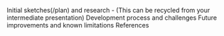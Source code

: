 Initial sketches(/plan) and research - (This can be recycled from your intermediate presentation)
Development process and challenges
Future improvements and known limitations
References
